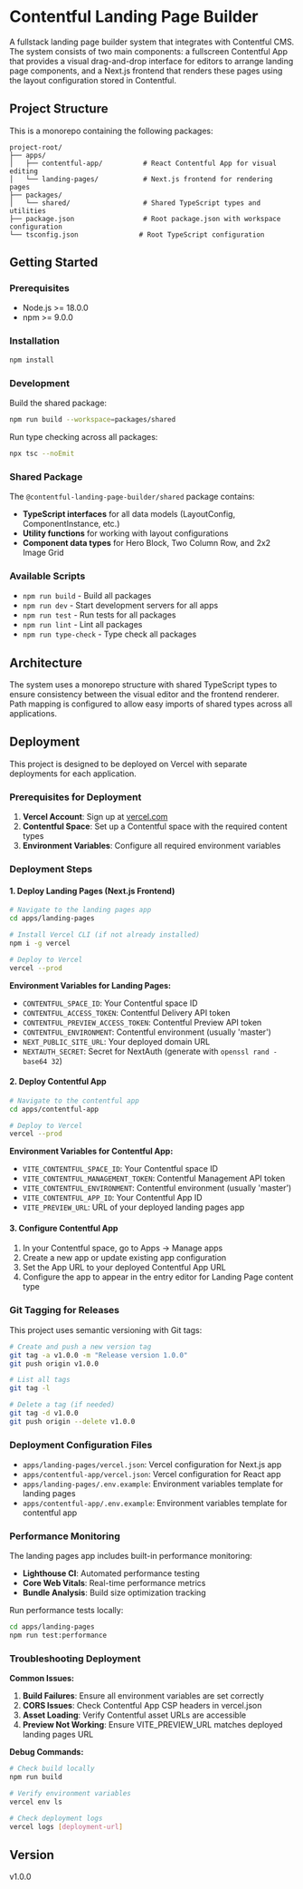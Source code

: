 # Contentful Landing Page Builder

A fullstack landing page builder system that integrates with Contentful CMS. The system consists of two main components: a fullscreen Contentful App that provides a visual drag-and-drop interface for editors to arrange landing page components, and a Next.js frontend that renders these pages using the layout configuration stored in Contentful.

## Project Structure

This is a monorepo containing the following packages:

```
project-root/
├── apps/
│   ├── contentful-app/          # React Contentful App for visual editing
│   └── landing-pages/           # Next.js frontend for rendering pages
├── packages/
│   └── shared/                  # Shared TypeScript types and utilities
├── package.json                 # Root package.json with workspace configuration
└── tsconfig.json               # Root TypeScript configuration
```

## Getting Started

### Prerequisites

- Node.js >= 18.0.0
- npm >= 9.0.0

### Installation

```bash
npm install
```

### Development

Build the shared package:
```bash
npm run build --workspace=packages/shared
```

Run type checking across all packages:
```bash
npx tsc --noEmit
```

### Shared Package

The `@contentful-landing-page-builder/shared` package contains:

- **TypeScript interfaces** for all data models (LayoutConfig, ComponentInstance, etc.)
- **Utility functions** for working with layout configurations
- **Component data types** for Hero Block, Two Column Row, and 2x2 Image Grid

### Available Scripts

- `npm run build` - Build all packages
- `npm run dev` - Start development servers for all apps
- `npm run test` - Run tests for all packages
- `npm run lint` - Lint all packages
- `npm run type-check` - Type check all packages

## Architecture

The system uses a monorepo structure with shared TypeScript types to ensure consistency between the visual editor and the frontend renderer. Path mapping is configured to allow easy imports of shared types across all applications.

## Deployment

This project is designed to be deployed on Vercel with separate deployments for each application.

### Prerequisites for Deployment

1. **Vercel Account**: Sign up at [vercel.com](https://vercel.com)
2. **Contentful Space**: Set up a Contentful space with the required content types
3. **Environment Variables**: Configure all required environment variables

### Deployment Steps

#### 1. Deploy Landing Pages (Next.js Frontend)

```bash
# Navigate to the landing pages app
cd apps/landing-pages

# Install Vercel CLI (if not already installed)
npm i -g vercel

# Deploy to Vercel
vercel --prod
```

**Environment Variables for Landing Pages:**
- `CONTENTFUL_SPACE_ID`: Your Contentful space ID
- `CONTENTFUL_ACCESS_TOKEN`: Contentful Delivery API token
- `CONTENTFUL_PREVIEW_ACCESS_TOKEN`: Contentful Preview API token
- `CONTENTFUL_ENVIRONMENT`: Contentful environment (usually 'master')
- `NEXT_PUBLIC_SITE_URL`: Your deployed domain URL
- `NEXTAUTH_SECRET`: Secret for NextAuth (generate with `openssl rand -base64 32`)

#### 2. Deploy Contentful App

```bash
# Navigate to the contentful app
cd apps/contentful-app

# Deploy to Vercel
vercel --prod
```

**Environment Variables for Contentful App:**
- `VITE_CONTENTFUL_SPACE_ID`: Your Contentful space ID
- `VITE_CONTENTFUL_MANAGEMENT_TOKEN`: Contentful Management API token
- `VITE_CONTENTFUL_ENVIRONMENT`: Contentful environment (usually 'master')
- `VITE_CONTENTFUL_APP_ID`: Your Contentful App ID
- `VITE_PREVIEW_URL`: URL of your deployed landing pages app

#### 3. Configure Contentful App

1. In your Contentful space, go to Apps → Manage apps
2. Create a new app or update existing app configuration
3. Set the App URL to your deployed Contentful App URL
4. Configure the app to appear in the entry editor for Landing Page content type

### Git Tagging for Releases

This project uses semantic versioning with Git tags:

```bash
# Create and push a new version tag
git tag -a v1.0.0 -m "Release version 1.0.0"
git push origin v1.0.0

# List all tags
git tag -l

# Delete a tag (if needed)
git tag -d v1.0.0
git push origin --delete v1.0.0
```

### Deployment Configuration Files

- `apps/landing-pages/vercel.json`: Vercel configuration for Next.js app
- `apps/contentful-app/vercel.json`: Vercel configuration for React app
- `apps/landing-pages/.env.example`: Environment variables template for landing pages
- `apps/contentful-app/.env.example`: Environment variables template for contentful app

### Performance Monitoring

The landing pages app includes built-in performance monitoring:

- **Lighthouse CI**: Automated performance testing
- **Core Web Vitals**: Real-time performance metrics
- **Bundle Analysis**: Build size optimization tracking

Run performance tests locally:
```bash
cd apps/landing-pages
npm run test:performance
```

### Troubleshooting Deployment

**Common Issues:**

1. **Build Failures**: Ensure all environment variables are set correctly
2. **CORS Issues**: Check Contentful App CSP headers in vercel.json
3. **Asset Loading**: Verify Contentful asset URLs are accessible
4. **Preview Not Working**: Ensure VITE_PREVIEW_URL matches deployed landing pages URL

**Debug Commands:**
```bash
# Check build locally
npm run build

# Verify environment variables
vercel env ls

# Check deployment logs
vercel logs [deployment-url]
```

## Version

v1.0.0